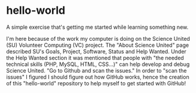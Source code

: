 # hello-world
A simple exercise that's getting me started while learning something new.

I'm here because of the work my computer is doing on the Science United (SU) Volunteer Computing (VC) project. The "About Science United" page described SU's Goals, Project, Software, Status and Help Wanted. Under the Help Wanted section it was mentioned that people with "the needed technical skills (PHP, MySQL, HTML, CSS...)" can help develop and debug Science United. "Go to Github and scan the issues." In order to "scan the issues" I figured I should figure out how GitHub works, hence the creation of this "hello-world" repository to help myself to get started with GitHub!


